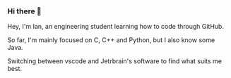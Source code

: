 ### Hi there 👋
Hey, I'm Ian, an engineering student learning how to code through GitHub. 

So far, I'm mainly focused on C, C++ and Python, but I also know some Java.

Switching between vscode and Jetrbrain's software to find what suits me best.
